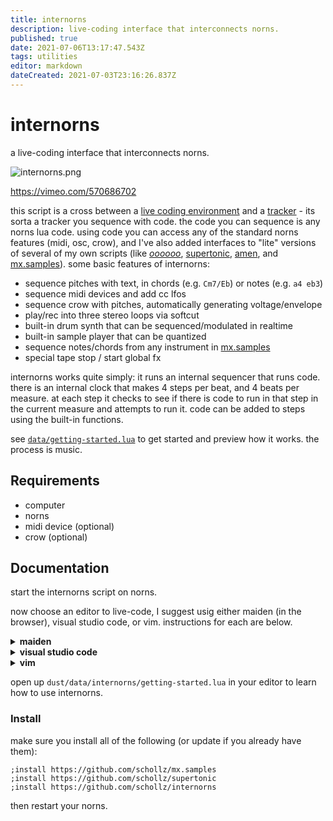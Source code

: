 ```yaml
---
title: internorns
description: live-coding interface that interconnects norns.
published: true
date: 2021-07-06T13:17:47.543Z
tags: utilities
editor: markdown
dateCreated: 2021-07-03T23:16:26.837Z
---
```


# internorns

a live-coding interface that interconnects norns.


![internorns.png](/community/infinitedigits/internorns.png)

https://vimeo.com/570686702

this script is a cross between a [live coding environment](https://llllllll.co/t/live-coding/5032) and a [tracker](https://llllllll.co/t/trackers/38551) - its sorta a tracker you sequence with code. the code you can sequence is any norns lua code. using code you can access any of the standard norns features (midi, osc, crow), and I've also added interfaces to "lite" versions of several of my own scripts (like [*oooooo*](https://llllllll.co/t/oooooo), [supertonic](https://llllllll.co/t/supertonic/), [amen](https://llllllll.co/t/amen/), and [mx.samples](https://llllllll.co/t/mx-samples/)). some basic features of internorns:

- sequence pitches with text, in chords (e.g. `Cm7/Eb`) or notes (e.g. `a4 eb3`)
- sequence midi devices and add cc lfos
- sequence crow with pitches, automatically generating voltage/envelope
- play/rec into three stereo loops via softcut
- built-in drum synth that can be sequenced/modulated in realtime
- built-in sample player that can be quantized
- sequence notes/chords from any instrument in [mx.samples](https://llllllll.co/t/mx-samples/)
- special tape stop / start global fx

internorns works quite simply: it runs an internal sequencer that runs code. there is an internal clock that makes 4 steps per beat, and 4 beats per measure. at each step it checks to see if there is code to run in that step in the current measure and attempts to run it. code can be added to steps using the built-in functions.

see [`data/getting-started.lua`](https://github.com/schollz/internorns/blob/main/data/getting-started.lua) to get started and preview how it works. the process is music.

## Requirements

- computer
- norns
- midi device (optional)
- crow (optional)

## Documentation

start the internorns script on norns.

now choose an editor to live-code, I suggest usig either maiden (in the browser), visual studio code, or vim. instructions for each are below.

<details><summary><strong>maiden</strong></summary>

open up a webbrowser to [http://norns.local/maiden/#edit/dust/data/internorns/getting-started.lua](norns.local/maiden/#edit/dust/data/internorns/getting-started.lua).

you can select any code and press <kbd>ctl</kbd>+<kbd>enter</kbd> to send that code to the norns.

_note:_ requires latest version of maiden.

</details>

<details><summary><strong>visual studio code</strong></summary>

[download visual studio code](https://code.visualstudio.com/) and then install [the Norns REPL extension](https://llllllll.co/t/norns-repl-vscode-extension/41382). use software like [sftp drive](https://www.nsoftware.com/sftp/drive/) to mount your norns on your computer. then you can directly edit `~/dust/data/internorns/getting-started.lua`. 

press <kbd>ctl</kbd>+<kbd>enter</kbd> to send the current line to the norns.

</details>

<details><summary><strong>vim</strong></summary>

lines from a norns script can be quickly and easily run using vim.

to use with vim, first download `wscat` - a utility for piping commands to the maiden websocket server.

```
wget https://github.com/schollz/wscat/releases/download/binaries/wscat
chmod +x wscat
sudo mv wscat /usr/local/bin/
```

then you can edit your `.vimrc` file to include these lines which will automatically run
the current selected line when you press <kbd>ctl</kbd>+<kbd>c</kbd>:

```vim
set underline
nnoremap <C-c> <esc>:silent.w !wscat<enter>
inoremap <C-c> <esc>:silent.w !wscat<enter>i
```

now whenever you use the key combo <kbd>ctl</kbd>+<kbd>c</kbd> it will send the current line in vim into maiden!

</details>


open up `dust/data/internorns/getting-started.lua` in your editor to learn how to use internorns.

### Install

make sure you install all of the following (or update if you already have them):

```
;install https://github.com/schollz/mx.samples
;install https://github.com/schollz/supertonic
;install https://github.com/schollz/internorns
```

then restart your norns.
